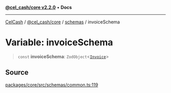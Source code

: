 [**@cel_cash/core v2.2.0**](../../README.md) • **Docs**

***

[CelCash](../../../../packages.md) / [@cel\_cash/core](../../README.md) / [schemas](../README.md) / invoiceSchema

# Variable: invoiceSchema

> `const` **invoiceSchema**: `ZodObject`\<[`Invoice`](../../types/type-aliases/Invoice.md)\>

## Source

[packages/core/src/schemas/common.ts:119](https://github.com/Pyxlab/celcash/blob/9e2eeefc75067a4b86d18d5bb144eb4446f097c2/packages/core/src/schemas/common.ts#L119)
